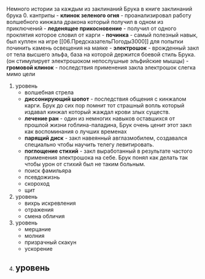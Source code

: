 Немного истории за каждым из заклинаний Брука в книге заклинаний брука
0. кантрипы
	- **клинок зеленого огня** - проанализировал работу волшебного кинжала дракона который получил в одном из приключений
	- **леденящее прикосновение** - получил от одного проклятия которое словил от карги
	- **починка** - самый полезный навык, был куплен на игре [[06.ПредсказательПогоды3000]] для попытки починить камень освещения на маяке
	- **электрошок** - врожденный закл от тела высшего эльфа, база на которой держится боевой стиль Брука. (он стимулирует электрошоком непослушные эльфийские мышцы)
	- **громовой клинок** - последствия применения закла электрошок слегка мимо цели
1. уровень
	- волшебная стрела
	- **диссонирующий шопот** - последствия общения с кинжалом карги. Брук до сих пор помнит тот страшный вопль который издавал кинжал который жаждал крови злых существ.
	- **лечение ран** - один из немногих навыков оставшихся от прошлой жизни гоблина-паладина, Брук очень ценит этот закл как воспоминания о лучших временах
	- **парящий диск** - закл навеянный авглазмобилем, создавался специально чтобы научить телегу левитировать.
	- **поглощение стихий** - закл выработанный в результате частого применения электрошока на себе. Брук понял как делать так чтобы урон от стихий был не таким больным.
	- поиск фамильяра
	- псевдожизнь
	- скороход
	- щит
2. уровень
	- вихрь искревления
	- отражения
	- смена обличия
3. уровень
	- мерцание
	- молния
	- призрачный скакун
	- ускорение
4. уровень
	- 